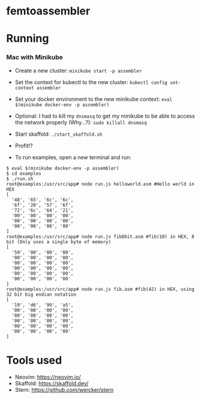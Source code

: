 # femtoassembler

# Running

### Mac with Minikube

* Create a new cluster:
```minikube start -p assembler```

* Set the context for kubectl to the new cluster:
```kubectl config set-context assembler```

* Set your docker environment to the new minikube context:
```eval $(minikube docker-env -p assembler)```

* Optional: I had to kill my `dnsmasq` to get my minikube to be able to access the network properly (Why...?):
```sudo killall dnsmasq```

* Start skaffold:
```./start_skaffold.sh```

* Profit!?

* To run examples, open a new terminal and run:

```
$ eval $(minikube docker-env -p assembler)
$ cd examples
$ ./run.sh
root@examples:/usr/src/app# node run.js helloworld.asm #Hello world in HEX
[
  '48', '65', '6c', '6c',
  '6f', '20', '57', '6f',
  '72', '6c', '64', '21',
  '00', '00', '00', '00',
  '00', '00', '00', '00',
  '00', '00', '00', '00'
]
root@examples:/usr/src/app# node run.js fib8bit.asm #fib(10) in HEX, 8 bit (Only uses a single byte of memory)
[
  '59', '00', '00', '00',
  '00', '00', '00', '00',
  '00', '00', '00', '00',
  '00', '00', '00', '00',
  '00', '00', '00', '00',
  '00', '00', '00', '00'
]
root@examples:/usr/src/app# node run.js fib.asm #fib(42) in HEX, using 32 bit big endian notation
[
  '19', 'd6', '99', 'a5',
  '00', '00', '00', '00',
  '00', '00', '00', '00',
  '00', '00', '00', '00',
  '00', '00', '00', '00',
  '00', '00', '00', '00'
]
```

# Tools used

* Neovim: https://neovim.io/
* Skaffold: https://skaffold.dev/
* Stern: https://github.com/wercker/stern

